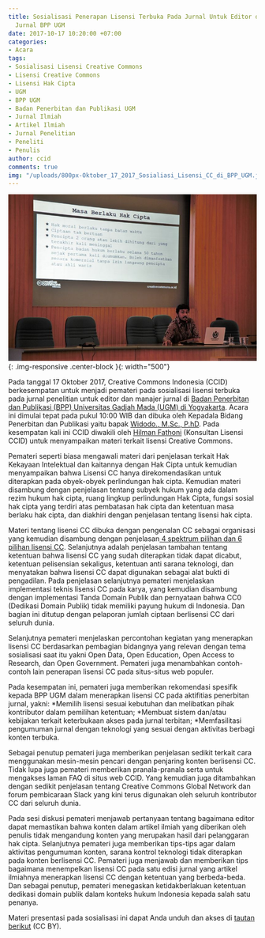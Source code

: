 ```yaml
---
title: Sosialisasi Penerapan Lisensi Terbuka Pada Jurnal Untuk Editor dan Manajer
  Jurnal BPP UGM
date: 2017-10-17 10:20:00 +07:00
categories:
- Acara
tags:
- Sosialisasi Lisensi Creative Commons
- Lisensi Creative Commons
- Lisensi Hak Cipta
- UGM
- BPP UGM
- Badan Penerbitan dan Publikasi UGM
- Jurnal Ilmiah
- Artikel Ilmiah
- Jurnal Penelitian
- Peneliti
- Penulis
author: ccid
comments: true
img: "/uploads/800px-Oktober_17_2017_Sosialiasi_Lisensi_CC_di_BPP_UGM.jpg"
---
```


![800px-Oktober_17_2017_Sosialiasi_Lisensi_CC_di_BPP_UGM.jpg](/uploads/800px-Oktober_17_2017_Sosialiasi_Lisensi_CC_di_BPP_UGM.jpg){: .img-responsive .center-block }{: width="500"}

Pada tanggal 17 Oktober 2017, Creative Commons Indonesia (CCID) berkesempatan untuk menjadi pemateri pada sosialisasi lisensi terbuka pada jurnal penelitian untuk editor dan manajer jurnal di [Badan Penerbitan dan Publikasi (BPP) Universitas Gadjah Mada (UGM) di Yogyakarta](https://publikasi.ugm.ac.id/id/). Acara ini dimulai tepat pada pukul 10:00 WIB dan dibuka oleh Kepadala Bidang Penerbitan dan Publikasi yaitu bapak [Widodo., M.Sc., P.hD](https://publikasi.ugm.ac.id/id/pimpinan-organisasi/). Pada kesempatan kali ini CCID diwakili oleh [Hilman Fathoni](http://wikimedia.or.id/wiki/Pengguna:Hilman) (Konsultan Lisensi CCID) untuk menyampaikan materi terkait lisensi Creative Commons.

Pemateri seperti biasa mengawali materi dari penjelasan terkait Hak Kekayaan Intelektual dan kaitannya dengan Hak Cipta untuk kemudian menyampaikan bahwa Lisensi CC hanya direkomendasikan untuk diterapkan pada obyek-obyek perlindungan hak cipta. Kemudian materi disambung dengan penjelasan tentang subyek hukum yang ada dalam rezim hukum hak cipta, ruang lingkup perlindungan Hak Cipta, fungsi sosial hak cipta yang terdiri atas pembatasan hak cipta dan ketentuan masa berlaku hak cipta, dan diakhiri dengan penjelasan tentang lisensi hak cipta. 

Materi tentang lisensi CC dibuka dengan pengenalan CC sebagai organisasi yang kemudian disambung dengan penjelasan[ 4 spektrum pilihan dan 6 pilihan lisensi CC](http://creativecommons.or.id/lisensi-cc-bahasa-indonesia/). Selanjutnya adalah penjelasan tambahan tentang ketentuan bahwa lisensi CC yang sudah diterapkan tidak dapat dicabut, ketentuan pelisensian sekaligus, ketentuan anti sarana teknologi, dan menyatakan bahwa lisensi CC dapat digunakan sebagai alat bukti di pengadilan. Pada penjelasan selanjutnya pemateri menjelaskan implementasi teknis lisensi CC pada karya, yang kemudian disambung dengan implementasi Tanda Domain Publik dan pernyataan bahwa CC0 (Dedikasi Domain Publik) tidak memiliki payung hukum di Indonesia. Dan bagian ini ditutup dengan pelaporan jumlah ciptaan berlisensi CC dari seluruh dunia.

Selanjutnya pemateri menjelaskan percontohan kegiatan yang menerapkan lisensi CC berdasarkan pembagian bidangnya yang relevan dengan tema sosialisasi saat itu yakni Open Data, Open Education, Open Access to Research, dan Open Government. Pemateri juga menambahkan contoh-contoh lain penerapan lisensi CC pada situs-situs web populer. 

Pada kesempatan ini, pemateri juga memberikan rekomendasi spesifik kepada BPP UGM dalam menerapkan lisensi CC pada aktifitias penerbitan jurnal, yakni:
*Memilih lisensi sesuai kebutuhan dan melibatkan pihak kontributor dalam pemilihan ketentuan; 
*Membuat sistem dan/atau kebijakan terkait keterbukaan akses pada jurnal terbitan;
*Memfasilitasi pengumuman jurnal dengan teknologi yang sesuai dengan aktivitas berbagi konten terbuka.

Sebagai penutup pemateri juga memberikan penjelasan sedikit terkait cara menggunakan mesin-mesin pencari dengan penjaring konten berlisensi CC. Tidak lupa juga pemateri memberikan pranala-pranala serta untuk mengakses laman FAQ di situs web CCID. Yang kemudian juga ditambahkan dengan sedikit penjelasan tentang Creative Commons Global Network dan forum pembicaraan Slack yang kini terus digunakan oleh seluruh kontributor CC dari seluruh dunia.

Pada sesi diskusi pemateri menjawab pertanyaan tentang bagaimana editor dapat memastikan bahwa konten dalam artikel ilmiah yang diberikan oleh penulis tidak mengandung konten yang merupakan hasil dari pelanggaran hak cipta. Selanjutnya pemateri juga memberikan tips-tips agar dalam aktivitas pengumuman konten, sarana kontrol teknologi tidak diterapkan pada konten berlisensi CC. Pemateri juga menjawab dan memberikan tips bagaimana menempelkan lisensi CC pada satu edisi jurnal yang artikel ilmiahnya menerapkan lisensi CC dengan ketentuan yang berbeda-beda. Dan sebagai penutup, pemateri menegaskan ketidakberlakuan ketentuan dedikasi domain publik dalam konteks hukum Indonesia kepada salah satu penanya. 

Materi presentasi pada sosialisasi ini dapat Anda unduh dan akses di [tautan berikut](https://www.slideshare.net/CreativeCommonsIndonesia/ccid-17-oktober-2017-penerapan-lisensi-terbuka-pada-hasil-penelitian/CreativeCommonsIndonesia/ccid-17-oktober-2017-penerapan-lisensi-terbuka-pada-hasil-penelitian) (CC BY).